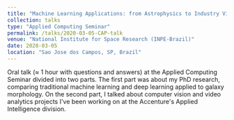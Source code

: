 ```yaml
---
title: "Machine Learning Applications: from Astrophysics to Industry Videos"
collection: talks
type: "Applied Computing Seminar"
permalink: /talks/2020-03-05-CAP-talk
venue: "National Institute for Space Research (INPE-Brazil)"
date: 2020-03-05
location: "Sao Jose dos Campos, SP, Brazil"
---
```


Oral talk (≈ 1 hour with questions and answers) at the Applied Computing Seminar divided into two parts. The first part was about my PhD research, comparing traditional machine learning and deep learning applied to galaxy morphology. On the second part, I talked about computer vision and video analytics projects I've been working on at the Accenture's Applied Intelligence division.
